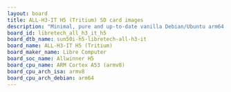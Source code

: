 ```yaml
---
layout: board
title: ALL-H3-IT H5 (Tritium) SD card images
description: "Minimal, pure and up-to-date vanilla Debian/Ubuntu arm64 SD card images for ALL-H3-IT H5 (Tritium) by Libre Computer, SoC: Allwinner H5, CPU ISA: armv8"
board_id: libretech_all_h3_it_h5
board_dtb_name: sun50i-h5-libretech-all-h3-it
board_name: ALL-H3-IT H5 (Tritium)
board_maker_name: Libre Computer
board_soc_name: Allwinner H5
board_cpu_name: ARM Cortex A53 (armv8)
board_cpu_arch_isa: armv8
board_cpu_arch_debian: arm64
---
```

